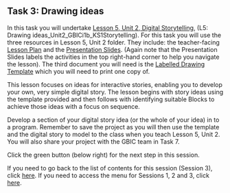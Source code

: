## Task 3: Drawing ideas
In  this task you will undertake [Lesson 5, Unit 2, Digital Storytelling](http://ncce.io/l8sQ03), (L5: Drawing ideas_Unit2_GBICi1b_KS1Storytelling). For this task you will use the three resources in Lesson 5, Unit 2 folder. They include: the teacher-facing [Lesson Plan](http://ncce.io/6CRfZV) and the [Presentation Slides](http://ncce.io/PDlCFh). (Again note that the Presentation Slides labels the activities in the top right-hand corner to help you navigate the lesson). The third document you will need is the [Labelled Drawing Template](http://ncce.io/98UccZ) which you will need to print one copy of.

This lesson focuses on ideas for interactive stories, enabling you to develop your own, very simple digital story. The lesson begins with story ideas using the template provided and then follows with identifying suitable Blocks to achieve those ideas with a focus on sequence. 

Develop a section of your digital story idea (or the whole of your idea) in to a program. Remember to save the project as you will then use the template and the digital story to model to the class when you teach Lesson 5, Unit 2. You will also share your project with the GBIC team in Task 7. 

Click the green button (below right) for the next step in this session.

If you need to go back to the list of contents for this session (Session 3), click [here](https://projects.raspberrypi.org/en/projects/KS1StorytellingTraining_Session3_GBICi1b).
If you need to access the menu for Sessions 1, 2 and 3, click [here](https://projects.raspberrypi.org/en/pathways/ks1-storytellingtraining-gbici1b).
